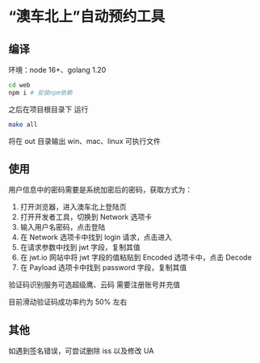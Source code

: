 # “澳车北上”自动预约工具

## 编译

环境：node 16+、golang 1.20

```bash
cd web
npm i # 安装npm依赖
```

之后在项目根目录下 运行

```bash
make all
```

将在 out 目录输出 win、mac、linux 可执行文件

## 使用

用户信息中的密码需要是系统加密后的密码，获取方式为：

1. 打开浏览器，进入澳车北上登陆页
2. 打开开发者工具，切换到 Network 选项卡
3. 输入用户名密码，点击登陆
4. 在 Network 选项卡中找到 login 请求，点击进入
5. 在请求参数中找到 jwt 字段，复制其值
6. 在 jwt.io 网站中将 jwt 字段的值粘贴到 Encoded 选项卡中，点击 Decode
7. 在 Payload 选项卡中找到 password 字段，复制其值

验证码识别服务可选超级鹰、云码 需要注册账号并充值

目前滑动验证码成功率约为 50% 左右

## 其他

如遇到签名错误，可尝试删除 iss 以及修改 UA
